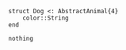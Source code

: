 
```language-julia
struct Dog <: AbstractAnimal{4}
	color::String
end
```


```output
nothing
```




